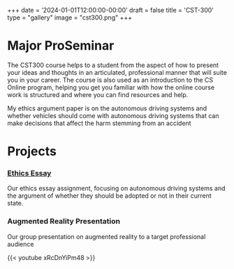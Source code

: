 +++
date = '2024-01-01T12:00:00-00:00'
draft = false
title = 'CST-300'
type = "gallery"
image = "cst300.png"
+++
# Major ProSeminar
The CST300 course helps to a student from the aspect of how to present your ideas and thoughts in an articulated, professional manner that will suite you in your career.  The course is also used as an introduction to the CS Online program, helping you get you familiar with how the online course work is structured and where you can find resources and help.

My ethics argument paper is on the autonomous driving systems and whether vehicles should come with autonomous driving systems that can
make decisions that affect the harm stemming from an accident

# Projects

### [Ethics Essay](/files/stanford_essay.pdf)
Our ethics essay assignment, focusing on autonomous driving systems and the argument of whether they should be adopted or not in their current state.

### Augmented Reality Presentation
Our group presentation on augmented reality to a target professional audience 

{{< youtube xRcDnYiPm48 >}}​
